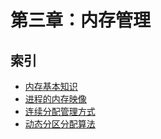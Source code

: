 # 第三章：内存管理

## 索引

* [内存基本知识](./内存基本知识.md)
* [进程的内存映像](./进程的内存映像.md)
* [连续分配管理方式](./连续分配管理方式.md)
* [动态分区分配算法](./动态分区分配算法.md)